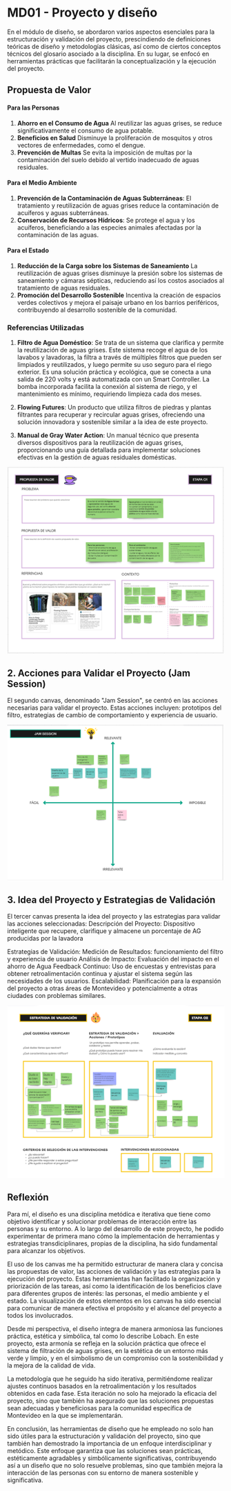 # MD01 - Proyecto y diseño

En el módulo de diseño, se abordaron varios aspectos esenciales para la estructuración y validación del proyecto, prescindiendo de definiciones teóricas de diseño y metodologías clásicas, así como de ciertos conceptos técnicos del glosario asociado a la disciplina. En su lugar, se enfocó en herramientas prácticas que facilitarán la conceptualización y la ejecución del proyecto.


## Propuesta de Valor

#### Para las Personas

1. **Ahorro en el Consumo de Agua** Al reutilizar las aguas grises, se reduce significativamente el consumo de agua potable.
2. **Beneficios en Salud** Disminuye la proliferación de mosquitos y otros vectores de enfermedades, como el dengue.
3. **Prevención de Multas** Se evita la imposición de multas por la contaminación del suelo debido al vertido inadecuado de aguas residuales.

#### Para el Medio Ambiente

1. **Prevención de la Contaminación de Aguas Subterráneas**: El tratamiento y reutilización de aguas grises reduce la contaminación de acuíferos y aguas subterráneas.
2. **Conservación de Recursos Hídricos**: Se protege el agua y los acuíferos, beneficiando a las especies animales afectadas por la contaminación de las aguas.

#### Para el Estado

1. **Reducción de la Carga sobre los Sistemas de Saneamiento** La reutilización de aguas grises disminuye la presión sobre los sistemas de saneamiento y cámaras sépticas, reduciendo así los costos asociados al tratamiento de aguas residuales.
2. **Promoción del Desarrollo Sostenible** Incentiva la creación de espacios verdes colectivos y mejora el paisaje urbano en los barrios periféricos, contribuyendo al desarrollo sostenible de la comunidad.

### Referencias Utilizadas

1. **Filtro de Agua Doméstico**: Se trata de un sistema que clarifica y permite la reutilización de aguas grises. Este sistema recoge el agua de los lavabos y lavadoras, la filtra a través de múltiples filtros que pueden ser limpiados y reutilizados, y luego permite su uso seguro para el riego exterior. Es una solución práctica y ecológica, que se conecta a una salida de 220 volts y está automatizada con un Smart Controller. La bomba incorporada facilita la conexión al sistema de riego, y el mantenimiento es mínimo, requiriendo limpieza cada dos meses.

2. **Flowing Futures**: Un producto que utiliza filtros de piedras y plantas filtrantes para recuperar y recircular aguas grises, ofreciendo una solución innovadora y sostenible similar a la idea de este proyecto.

3. **Manual de Gray Water Action**: Un manual técnico que presenta diversos dispositivos para la reutilización de aguas grises, proporcionando una guía detallada para implementar soluciones efectivas en la gestión de aguas residuales domésticas.

![Prouestas de valor](../images/MD02/01_propuestadevalor.png)

## 2. Acciones para Validar el Proyecto (Jam Session)
El segundo canvas, denominado "Jam Session", se centró en las acciones necesarias para validar el proyecto. Estas acciones incluyen: prototipos del filtro, estrategias de cambio de comportamiento y experiencia de usuario.

![alt text](../images/MD02/02_Jam.png)

## 3. Idea del Proyecto y Estrategias de Validación
El tercer canvas presenta la idea del proyecto y las estrategias para validar las acciones seleccionadas:
Descripción del Proyecto: Dispositivo inteligente que recupere, clarifique y almacene un porcentaje de AG producidas por la lavadora

Estrategias de Validación:
Medición de Resultados: funcionamiento del filtro y experiencia de usuario
Análisis de Impacto: Evaluación del impacto en el ahorro de Agua
Feedback Continuo: Uso de encuestas y entrevistas para obtener retroalimentación continua y ajustar el sistema según las necesidades de los usuarios.
Escalabilidad: Planificación para la expansión del proyecto a otras áreas de Montevideo y potencialmente a otras ciudades con problemas similares.

![estrategias ](../images/MD02/03_estrategia.png)

## Reflexión 

Para mí, el diseño es una disciplina metódica e iterativa que tiene como objetivo identificar y solucionar problemas de interacción entre las personas y su entorno. A lo largo del desarrollo de este proyecto, he podido experimentar de primera mano cómo la implementación de herramientas y estrategias transdiciplinares, propias de la disciplina, ha sido fundamental para alcanzar los objetivos.

El uso de los canvas me ha permitido estructurar de manera clara y concisa las propuestas de valor, las acciones de validación y las estrategias para la ejecución del proyecto. Estas herramientas han facilitado la organización y priorización de las tareas, así como la identificación de los beneficios clave para diferentes grupos de interés: las personas, el medio ambiente y el estado. La visualización de estos elementos en los canvas ha sido esencial para comunicar de manera efectiva el propósito y el alcance del proyecto a todos los involucrados.

Desde mi perspectiva, el diseño integra de manera armoniosa las funciones práctica, estética y simbólica, tal como lo describe Lobach. En este proyecto, esta armonía se refleja en la solución práctica que ofrece el sistema de filtración de aguas grises, en la estética de un entorno más verde y limpio, y en el simbolismo de un compromiso con la sostenibilidad y la mejora de la calidad de vida.

La metodología que he seguido ha sido iterativa, permitiéndome realizar ajustes continuos basados en la retroalimentación y los resultados obtenidos en cada fase. Esta iteración no solo ha mejorado la eficacia del proyecto, sino que también ha asegurado que las soluciones propuestas sean adecuadas y beneficiosas para la comunidad específica de Montevideo en la que se implementarán.

En conclusión, las herramientas de diseño que he empleado no solo han sido útiles para la estructuración y validación del proyecto, sino que también han demostrado la importancia de un enfoque interdisciplinar y metódico. Este enfoque garantiza que las soluciones sean prácticas, estéticamente agradables y simbólicamente significativas, contribuyendo así a un diseño que no solo resuelve problemas, sino que también mejora la interacción de las personas con su entorno de manera sostenible y significativa.

